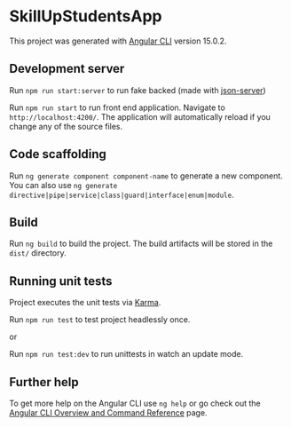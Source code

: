 # SkillUpStudentsApp

This project was generated with [Angular CLI](https://github.com/angular/angular-cli) version 15.0.2.

## Development server

Run `npm run start:server` to run fake backed (made with [json-server](https://www.npmjs.com/package/json-server#getting-started))

Run `npm run start` to run front end application. Navigate to `http://localhost:4200/`. The application will automatically reload if you change any of the source files.

## Code scaffolding

Run `ng generate component component-name` to generate a new component. You can also use `ng generate directive|pipe|service|class|guard|interface|enum|module`.

## Build

Run `ng build` to build the project. The build artifacts will be stored in the `dist/` directory.

## Running unit tests

Project executes the unit tests via [Karma](https://karma-runner.github.io).

Run `npm run test` to test project headlessly once.

or 


Run `npm run test:dev` to run unittests in watch an update mode.

## Further help

To get more help on the Angular CLI use `ng help` or go check out the [Angular CLI Overview and Command Reference](https://angular.io/cli) page.

